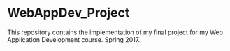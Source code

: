 # WebAppDev_Project
This repository contains the implementation of my final project for my Web Application Development course. Spring 2017.
